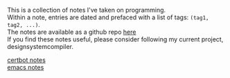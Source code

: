 This is a collection of notes I've taken on programming.  
Within a note, entries are dated and prefaced with a list of tags: `(tag1, tag2, ...)`.  
The notes are available as a github repo [here](https://github.com/lzell)  
If you find these notes useful, please consider following my current project, designsystemcompiler.  
  
[certbot notes](notes/certbot.html)  
[emacs notes](notes/emacs.html)  
  
